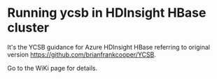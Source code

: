 # Running ycsb in HDInsight HBase cluster

It's the YCSB guidance for Azure HDInsight HBase referring to original version https://github.com/brianfrankcooper/YCSB.

Go to the WiKi page for details.
